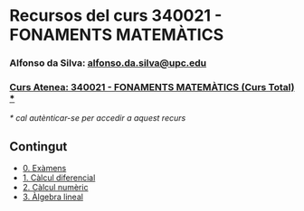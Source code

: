 # Recursos del curs 340021 - FONAMENTS MATEMÀTICS

### Alfonso da Silva: [alfonso.da.silva@upc.edu](mailto:alfonso.da.silva@upc.edu)

### [Curs Atenea: 340021 - FONAMENTS MATEMÀTICS (Curs Total) *](https://atenea.upc.edu/course/view.php?id=83742)

*\* cal autènticar-se per accedir a aquest recurs*

## Contingut

* [0\. Exàmens](./0_examens/README.md)
* [1\. Càlcul diferencial](./1_calcul_diferencial/README.md)
* [2\. Càlcul numèric](./2_calcul_numeric/README.md)
* [3\. Àlgebra lineal](./3_algebra_lineal/README.md)
